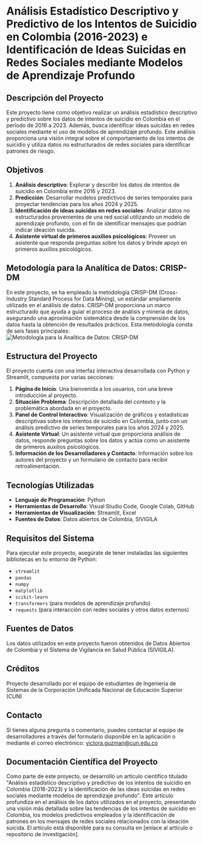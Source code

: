 # Análisis Estadístico Descriptivo y Predictivo de los Intentos de Suicidio en Colombia (2016-2023) e Identificación de Ideas Suicidas en Redes Sociales mediante Modelos de Aprendizaje Profundo

## Descripción del Proyecto
Este proyecto tiene como objetivo realizar un análisis estadístico descriptivo y predictivo sobre los datos de intentos de suicidio en Colombia en el periodo de 2016 a 2023. Además, busca identificar ideas suicidas en redes sociales mediante el uso de modelos de aprendizaje profundo. Este análisis proporciona una visión integral sobre el comportamiento de los intentos de suicidio y utiliza datos no estructurados de redes sociales para identificar patrones de riesgo.

## Objetivos
1. **Análisis descriptivo**: Explorar y describir los datos de intentos de suicidio en Colombia entre 2016 y 2023.
2. **Predicción**: Desarrollar modelos predictivos de series temporales para proyectar tendencias para los años 2024 y 2025.
3. **Identificación de ideas suicidas en redes sociales**: Analizar datos no estructurados provenientes de una red social utilizando un modelo de aprendizaje profundo, con el fin de identificar mensajes que podrían indicar ideación suicida.
4. **Asistente virtual de primeros auxilios psicológicos**: Proveer un asistente que responda preguntas sobre los datos y brinde apoyo en primeros auxilios psicológicos.

## Metodología para la Analítica de Datos: CRISP-DM
En este proyecto, se ha empleado la metodología CRISP-DM (Cross-Industry Standard Process for Data Mining), un estándar ampliamente utilizado en el análisis de datos. CRISP-DM proporciona un marco estructurado que ayuda a guiar el proceso de análisis y minería de datos, asegurando una aproximación sistemática desde la comprensión de los datos hasta la obtención de resultados prácticos. Esta metodología consta de seis fases principales:
![Metodología para la Analítica de Datos: CRISP-DM](data/crisp-dm.jpg)


## Estructura del Proyecto
El proyecto cuenta con una interfaz interactiva desarrollada con Python y Streamlit, compuesta por varias secciones:

1. **Página de Inicio**: Una bienvenida a los usuarios, con una breve introducción al proyecto.
2. **Situación Problema**: Descripción detallada del contexto y la problemática abordada en el proyecto.
3. **Panel de Control Interactivo**: Visualización de gráficos y estadísticas descriptivas sobre los intentos de suicidio en Colombia, junto con un análisis predictivo de series temporales para los años 2024 y 2025.
4. **Asistente Virtual**: Un asistente virtual que proporciona análisis de datos, responde preguntas sobre los datos y actúa como un asistente de primeros auxilios psicológicos.
5. **Información de los Desarrolladores y Contacto**: Información sobre los autores del proyecto y un formulario de contacto para recibir retroalimentación.

## Tecnologías Utilizadas
- **Lenguaje de Programación**: Python
- **Herramientas de Desarrollo**: Visual Studio Code, Google Colab, GitHub
- **Herramientas de Visualización**: Streamlit, Excel
- **Fuentes de Datos**: Datos abiertos de Colombia, SIVIGILA

## Requisitos del Sistema
Para ejecutar este proyecto, asegúrate de tener instaladas las siguientes bibliotecas en tu entorno de Python:

- `streamlit`
- `pandas`
- `numpy`
- `matplotlib`
- `scikit-learn`
- `transformers` (para modelos de aprendizaje profundo)
- `requests` (para interacción con redes sociales y otros datos externos)

## Fuentes de Datos
Los datos utilizados en este proyecto fueron obtenidos de Datos Abiertos de Colombia y el Sistema de Vigilancia en Salud Pública (SIVIGILA).

## Créditos
Proyecto desarrollado por el equipo de estudiantes de Ingenieria de Sistemas de la Corporación Unificada Nacional de Educación Superior (CUN)
## Contacto
Si tienes alguna pregunta o comentario, puedes contactar al equipo de desarrolladores a través del formulario disponible en la aplicación o mediante el correo electrónico: victora.guzman@cun.edu.co

## Documentación Científica del Proyecto
Como parte de este proyecto, se desarrolló un artículo científico titulado "Análisis estadístico descriptivo y predictivo de los intentos de suicidio en Colombia (2016-2023) y la identificación de las ideas suicidas en redes sociales mediante modelos de aprendizaje profundo". Este artículo profundiza en el análisis de los datos utilizados en el proyecto, presentando una visión más detallada sobre las tendencias de los intentos de suicidio en Colombia, los modelos predictivos empleados y la identificación de patrones en los mensajes de redes sociales relacionados con la ideación suicida. El artículo está disponible para su consulta en [enlace al artículo o repositorio de investigación].

